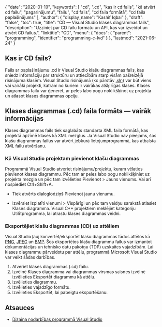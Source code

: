 {
  "date": "2020-01-10",
  "keywords": [
"cd",
".cd",
"kas ir cd fails",
"kā atvērt cd failu",
"pagarinājumu",
"failu",
"cd fails",
"cd faila formātā",
"cd faila paplašinājums"
],
  "author": {
    "display_name": "Kashif Iqbal"
},
  "draft": "false",
  "toc": true,
  "title": "CD — Visual Studio klases diagrammas fails",
  "description": "Uzziniet par CD failu formātu un API, kas var izveidot un atvērt CD failus.",
  "linktitle": "CD",
  "menu": {
    "docs": {
      "parent": "programming",
      "identifier": "programming-c-lvd"
}
},
  "lastmod": "2021-06-24"
}

## Kas ir CD fails?

Fails ar paplašinājumu .cd ir Visual Studio klašu diagrammas fails, kas sniedz informāciju par struktūru un attiecībām starp visām pašreizējā risinājuma klasēm. Visual Studio risinājumā (ko pārstāv [.sln](/programming/sln/)) var būt viens vai vairāki projekti, katram no kuriem ir vairākas atšķirīgas klases. Klases diagrammas failu var ģenerēt, ar peles labo pogu noklikšķinot uz projekta un atlasot klases diagrammas opciju.

## Klases diagrammas (.cd) faila formāts — vairāk informācijas

Klases diagrammas fails tiek saglabāts standarta XML faila formātā, kas projektā apzīmē klases kā XML mezglus. Ja Visual Studio nav pieejams, šos klašu diagrammas failus var atvērt jebkurā lietojumprogrammā, kas atbalsta XML failu atvēršanu.

### Kā Visual Studio projektam pievienot klašu diagrammas

Programmā Visual Studio atveriet risinājumu/projektu, kuram vēlaties pievienot klases diagrammu. Pēc tam ar peles labo pogu noklikšķiniet uz projekta mezgla un pēc tam izvēlieties Pievienot > Jauns vienums. Vai arī nospiediet Ctrl+Shift+A.

 * Tiek atvērts dialoglodziņš Pievienot jaunu vienumu.

 * Izvērsiet Izplatīti vienumi > Vispārīgi un pēc tam veidņu sarakstā atlasiet Klases diagramma. Visual C++ projektiem meklējiet kategoriju Utilītprogramma, lai atrastu klases diagrammas veidni.

### Eksportējiet klašu diagrammas (CD) uz attēliem

Visual Studio ļauj konvertēt/eksportēt klašu diagrammas tādos attēlos kā [PNG](/image/png/), [JPEG](/image/jpeg/) un [BMP](/image/bmp/). Šos eksportētos klašu diagrammu failus var izmantot dokumentācijas un tehnisko datu pakotņu (TDP) uzskaites vajadzībām. Lai klases diagrammu pārveidotu par attēlu, programmā Microsoft Visual Studio var veikt šādas darbības.

1. Atveriet klases diagrammas (.cd) failu.
1. Izvēlnē Klases diagramma vai diagrammas virsmas saīsnes izvēlnē izvēlieties Eksportēt diagrammu kā attēlu.
1. Izvēlieties diagrammu.
1. Izvēlieties vajadzīgo formātu.
1. Izvēlieties Eksportēt, lai pabeigtu eksportēšanu.

## Atsauces

* [Dizaina nodarbības programmā Visual Studio](https://learn.microsoft.com/en-us/visualstudio/ide/class-designer/designing-and-viewing-classes-and-types?view=vs-2019)


